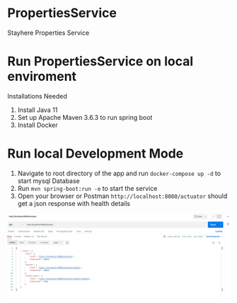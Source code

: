  
# PropertiesService
Stayhere Properties Service

# Run PropertiesService on local enviroment
Installations Needed
1. Install Java 11
2. Set up Apache Maven 3.6.3 to run spring boot
3. Install Docker

# Run local Development Mode
1. Navigate to root directory of the app and run `docker-compose up -d` to start mysql Database
2. Run `mvn spring-boot:run -e` to start the service 
3. Open your browser or Postman `http://localhost:8080/actuator` should get a json response with health details 

![img.png](img.png)
